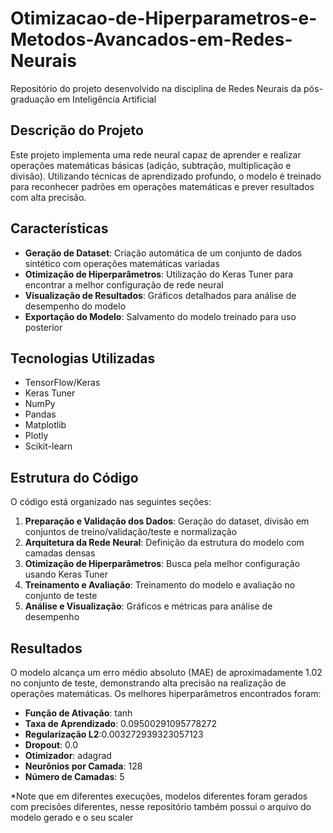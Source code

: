 # Otimizacao-de-Hiperparametros-e-Metodos-Avancados-em-Redes-Neurais
Repositório do projeto desenvolvido na disciplina de Redes Neurais da pós-graduação em Inteligência Artificial

## Descrição do Projeto

Este projeto implementa uma rede neural capaz de aprender e realizar operações matemáticas básicas (adição, subtração, multiplicação e divisão). Utilizando técnicas de aprendizado profundo, o modelo é treinado para reconhecer padrões em operações matemáticas e prever resultados com alta precisão.

## Características

- **Geração de Dataset**: Criação automática de um conjunto de dados sintético com operações matemáticas variadas
- **Otimização de Hiperparâmetros**: Utilização do Keras Tuner para encontrar a melhor configuração de rede neural
- **Visualização de Resultados**: Gráficos detalhados para análise de desempenho do modelo
- **Exportação do Modelo**: Salvamento do modelo treinado para uso posterior


## Tecnologias Utilizadas

- TensorFlow/Keras
- Keras Tuner
- NumPy
- Pandas
- Matplotlib
- Plotly
- Scikit-learn


## Estrutura do Código

O código está organizado nas seguintes seções:

1. **Preparação e Validação dos Dados**: Geração do dataset, divisão em conjuntos de treino/validação/teste e normalização
2. **Arquitetura da Rede Neural**: Definição da estrutura do modelo com camadas densas
3. **Otimização de Hiperparâmetros**: Busca pela melhor configuração usando Keras Tuner
4. **Treinamento e Avaliação**: Treinamento do modelo e avaliação no conjunto de teste
5. **Análise e Visualização**: Gráficos e métricas para análise de desempenho


## Resultados

O modelo alcança um erro médio absoluto (MAE) de aproximadamente 1.02 no conjunto de teste, demonstrando alta precisão na realização de operações matemáticas. Os melhores hiperparâmetros encontrados foram:

- **Função de Ativação**: tanh
- **Taxa de Aprendizado**: 0.09500291095778272
- **Regularização L2**:0.003272939323057123
- **Dropout**: 0.0
- **Otimizador**: adagrad
- **Neurônios por Camada**: 128
- **Número de Camadas**: 5

*Note que em diferentes execuções, modelos diferentes foram gerados com precisões diferentes, nesse repositório também possui o arquivo do modelo gerado e o seu scaler

